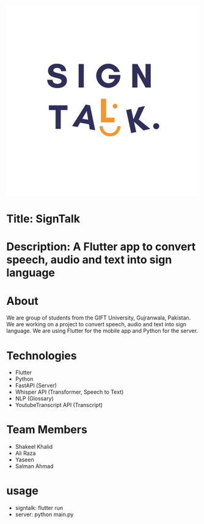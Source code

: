 ![alt text](signtalk/assets/images/1.png)

# Title: SignTalk

# Description: A Flutter app to convert speech, audio and text into sign language

# About

We are group of students from the GIFT University, Gujranwala, Pakistan.
We are working on a project to convert speech, audio and text into sign language.
We are using Flutter for the mobile app and Python for the server.

# Technologies

- Flutter
- Python
- FastAPI (Server)
- Whisper API (Transformer, Speech to Text)
- NLP (Glossary)
- YoutubeTranscript API (Transcript)

# Team Members

- Shakeel Khalid
- Ali Raza
- Yaseen
- Salman Ahmad

# usage

- signtalk: flutter run
- server: python main.py
